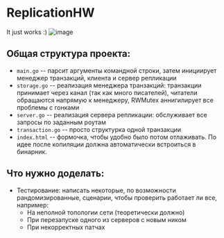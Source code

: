 # ReplicationHW

It just works :)
![image](https://github.com/Contramund/ReplicationHW/assets/61385404/3967175e-5a59-4a88-9848-bd3d1674ecf3)

## Общая структура проекта: 

* `main.go` -- парсит аргументы командной строки, затем инициирует менеджер транзакций, клиента и сервер репликации
* `storage.go` -- реализация менеджера транзакций: транзакции принимает через канал (так как много писателей), читатели обращаются напрямую к менеджеру, RWMutex аннигилирует все проблемы с гонками
* `server.go` -- реализация сервера репликации: обслуживает все запросы по заданным роутам
* `transaction.go` -- просто структурка одной транзакции
* `index.html` -- формочка, чтобы удобно было потом отлаживать. По идее после копиляции должна автоматически встроиться в бинарник.

## Что нужно доделать:
* Тестирование: написать некоторые, по возможности рандомизированные, сценарии, чтобы проверить работает ли все, например:
  * На неполной топологии сети (теоретически должно)
  * При перезапуске одного из серверов с новым ником
  * При некорректных патчах 
